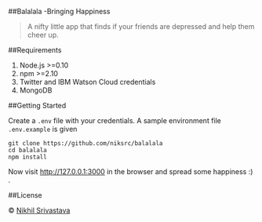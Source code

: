 ##Balalala -Bringing Happiness

>A nifty little app that finds if your friends are depressed and help them cheer up.

##Requirements
1. Node.js >=0.10
2. npm >=2.10
3. Twitter and IBM Watson Cloud credentials
4. MongoDB

##Getting Started

Create a `.env` file with your credentials.
A sample environment file `.env.example` is given

````
git clone https://github.com/niksrc/balalala
cd balalala
npm install
````
Now visit http://127.0.0.1:3000 in the browser and spread some happiness :) .


##License

&copy; [Nikhil Srivastava](http://niksrc.github.io)
